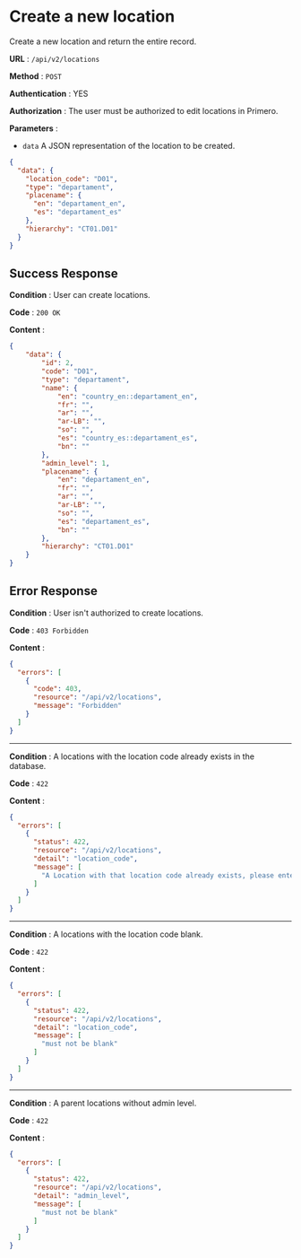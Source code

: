 # Create a new location

Create a new location and return the entire record.

**URL** : `/api/v2/locations`

**Method** : `POST`

**Authentication** : YES

**Authorization** : The user must be authorized to edit locations in Primero.

**Parameters** :

* `data` A JSON representation of the location to be created.
```json
{
  "data": {
    "location_code": "D01",
    "type": "departament",
    "placename": {
      "en": "departament_en",
      "es": "departament_es"
    },
    "hierarchy": "CT01.D01"
  }
}
```

## Success Response

**Condition** : User can create locations.

**Code** : `200 OK`

**Content** :

```json
{
    "data": {
        "id": 2,
        "code": "D01",
        "type": "departament",
        "name": {
            "en": "country_en::departament_en",
            "fr": "",
            "ar": "",
            "ar-LB": "",
            "so": "",
            "es": "country_es::departament_es",
            "bn": ""
        },
        "admin_level": 1,
        "placename": {
            "en": "departament_en",
            "fr": "",
            "ar": "",
            "ar-LB": "",
            "so": "",
            "es": "departament_es",
            "bn": ""
        },
        "hierarchy": "CT01.D01"
    }
}
```

## Error Response

**Condition** : User isn't authorized to create locations.

**Code** : `403 Forbidden`

**Content** :

```json
{
  "errors": [
    {
      "code": 403,
      "resource": "/api/v2/locations",
      "message": "Forbidden"
    }
  ]
}
```

---

**Condition** : A locations with the location code already exists in the database.

**Code** : `422`

**Content** :

```json
{
  "errors": [
    {
      "status": 422,
      "resource": "/api/v2/locations",
      "detail": "location_code",
      "message": [
        "A Location with that location code already exists, please enter a different location code"
      ]
    }
  ]
}
```

---

**Condition** : A locations with the location code blank.

**Code** : `422`

**Content** :

```json
{
  "errors": [
    {
      "status": 422,
      "resource": "/api/v2/locations",
      "detail": "location_code",
      "message": [
        "must not be blank"
      ]
    }
  ]
}
```
---

**Condition** : A parent locations without admin level.

**Code** : `422`

**Content** :

```json
{
  "errors": [
    {
      "status": 422,
      "resource": "/api/v2/locations",
      "detail": "admin_level",
      "message": [
        "must not be blank"
      ]
    }
  ]
}
```